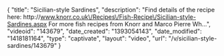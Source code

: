 {
    "title": "Sicilian-style Sardines",
    "description": "Find details of the recipe here: http:\/\/www.knorr.co.uk\/Recipes\/Fish-Recipe\/Sicilian-style-Sardines.aspx For more fish recipes from Knorr and Marco Pierre Wh...",
    "videoid": "143679",
    "date_created": "1393054143",
    "date_modified": "1418181164",
    "type": "captivate",
    "layout": "video",
    "url": "\/v\/sicilian-style-sardines\/143679"
}